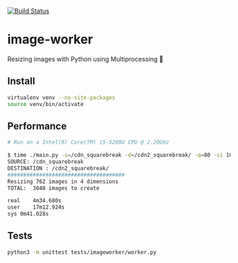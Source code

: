 [![Build Status](https://travis-ci.org/bourdeau/image-worker.svg?branch=master)](https://travis-ci.org/bourdeau/image-worker)
# image-worker
Resizing images with Python using Multiprocessing 🐍

## Install

```bash
virtualenv venv --no-site-packages
source venv/bin/activate
```

## Performance

```bash
# Run on a Intel(R) Core(TM) i5-5200U CPU @ 2.20GHz

$ time ./main.py -s=/cdn_squarebreak -d=/cdn2_squarebreak/ -q=80 -si 100 200 300 600
SOURCE: /cdn_squarebreak
DESTINATION : /cdn2_squarebreak/
#####################################
Resizing 762 images in 4 dimensions
TOTAL:  3048 images to create

real	4m34.680s
user	17m12.924s
sys	0m41.028s
```

## Tests
```bash
python3 -m unittest tests/imageworker/worker.py
```

